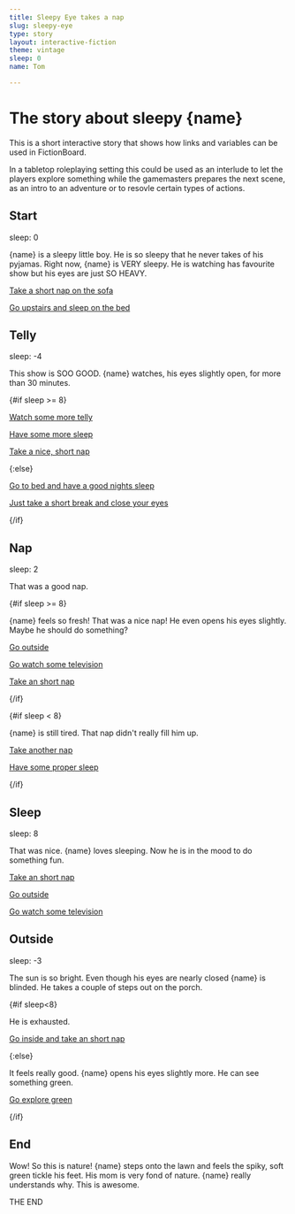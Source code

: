 ```yaml
---
title: Sleepy Eye takes a nap
slug: sleepy-eye
type: story
layout: interactive-fiction
theme: vintage
sleep: 0
name: Tom

---
```


# The story about sleepy {name}

This is a short interactive story that shows how links and variables can be used in FictionBoard.

In a tabletop roleplaying setting this could be used as an interlude to let the players explore something while the gamemasters prepares the next scene, as an intro to an adventure or to resovle certain types of actions.

## Start

sleep: 0

{name} is a sleepy little boy. He is so sleepy that he never takes of his pyjamas. Right now, {name} is VERY sleepy. He is watching has favourite show but his eyes are just SO HEAVY.

[Take a short nap on the sofa](#nap)

[Go upstairs and sleep on the bed](#sleep)

## Telly

sleep: -4

This show is SOO GOOD. {name} watches, his eyes slightly open, for more than 30 minutes.

{#if sleep >= 8}

[Watch some more telly](#telly)

[Have some more sleep](#sleep)

[Take a nice, short nap](#nap)

{:else}

[Go to bed and have a good nights sleep](#sleep)

[Just take a short break and close your eyes](#nap)

{/if}

## Nap

sleep: 2

That was a good nap.

{#if sleep >= 8}

{name} feels so fresh! That was a nice nap! He even opens his eyes slightly. Maybe he should do something?

[Go outside](#outside)

[Go watch some television](#telly)

[Take an short nap](#nap)

{/if}

{#if sleep < 8}

{name} is still tired. That nap didn't really fill him up.

[Take another nap](#nap)

[Have some proper sleep](#sleep)

{/if}

## Sleep

sleep: 8

That was nice. {name} loves sleeping. Now he is in the mood to do something fun.

[Take an short nap](#nap)

[Go outside](#outside)

[Go watch some television](#telly)

## Outside

sleep: -3

The sun is so bright. Even though his eyes are nearly closed {name} is blinded. He takes a couple of steps out on the porch.

{#if sleep<8}

He is exhausted. 

[Go inside and take an short nap](#nap)

{:else}

It feels really good. {name} opens his eyes slightly more. He can see something green.

[Go explore green](#end)

{/if}

## End

Wow! So this is nature! {name} steps onto the lawn and feels the spiky, soft green tickle his feet. His mom is very fond of nature. {name} really understands why. This is awesome.

THE END
